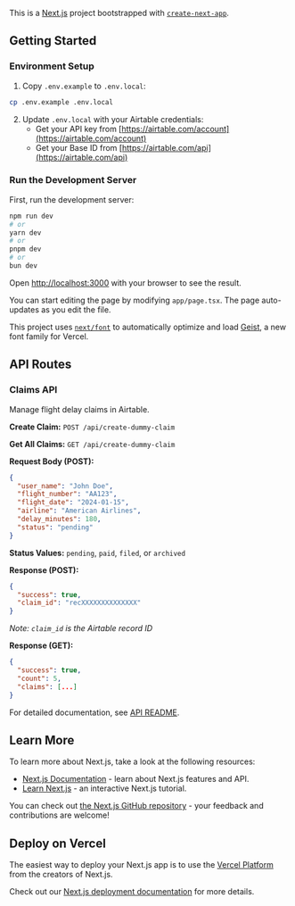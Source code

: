 This is a [Next.js](https://nextjs.org) project bootstrapped with [`create-next-app`](https://nextjs.org/docs/app/api-reference/cli/create-next-app).

## Getting Started

### Environment Setup

1. Copy `.env.example` to `.env.local`:
```bash
cp .env.example .env.local
```

2. Update `.env.local` with your Airtable credentials:
   - Get your API key from [https://airtable.com/account](https://airtable.com/account)
   - Get your Base ID from [https://airtable.com/api](https://airtable.com/api)

### Run the Development Server

First, run the development server:

```bash
npm run dev
# or
yarn dev
# or
pnpm dev
# or
bun dev
```

Open [http://localhost:3000](http://localhost:3000) with your browser to see the result.

You can start editing the page by modifying `app/page.tsx`. The page auto-updates as you edit the file.

This project uses [`next/font`](https://nextjs.org/docs/app/building-your-application/optimizing/fonts) to automatically optimize and load [Geist](https://vercel.com/font), a new font family for Vercel.

## API Routes

### Claims API

Manage flight delay claims in Airtable.

**Create Claim:** `POST /api/create-dummy-claim`

**Get All Claims:** `GET /api/create-dummy-claim`

**Request Body (POST):**
```json
{
  "user_name": "John Doe",
  "flight_number": "AA123",
  "flight_date": "2024-01-15",
  "airline": "American Airlines",
  "delay_minutes": 180,
  "status": "pending"
}
```

**Status Values:** `pending`, `paid`, `filed`, or `archived`

**Response (POST):**
```json
{
  "success": true,
  "claim_id": "recXXXXXXXXXXXXXX"
}
```

*Note: `claim_id` is the Airtable record ID*

**Response (GET):**
```json
{
  "success": true,
  "count": 5,
  "claims": [...]
}
```

For detailed documentation, see [API README](src/app/api/create-dummy-claim/README.md).

## Learn More

To learn more about Next.js, take a look at the following resources:

- [Next.js Documentation](https://nextjs.org/docs) - learn about Next.js features and API.
- [Learn Next.js](https://nextjs.org/learn) - an interactive Next.js tutorial.

You can check out [the Next.js GitHub repository](https://github.com/vercel/next.js) - your feedback and contributions are welcome!

## Deploy on Vercel

The easiest way to deploy your Next.js app is to use the [Vercel Platform](https://vercel.com/new?utm_medium=default-template&filter=next.js&utm_source=create-next-app&utm_campaign=create-next-app-readme) from the creators of Next.js.

Check out our [Next.js deployment documentation](https://nextjs.org/docs/app/building-your-application/deploying) for more details.
